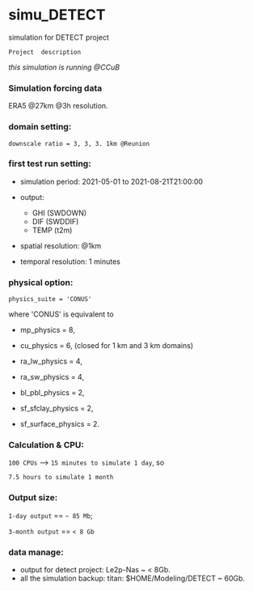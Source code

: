 # simu_DETECT
simulation for DETECT project

`Project  description`


*this simulation is running @CCuB*


### Simulation forcing data

ERA5 @27km @3h resolution.


### domain setting:

`downscale ratio = 3, 3, 3. 1km @Reunion`

### first test run setting:

- simulation period: 2021-05-01 to 2021-08-21T21:00:00

- output: 
  - GHI (SWDOWN)
  - DIF (SWDDIF)
  - TEMP (t2m)
- spatial resolution: @1km
- temporal resolution: 1 minutes

### physical option:

`physics_suite = 'CONUS'`

where 'CONUS' is equivalent to

 - mp_physics         = 8,

 - cu_physics         = 6, (closed for 1 km and 3 km domains)

 - ra_lw_physics      = 4,

 - ra_sw_physics      = 4,

 - bl_pbl_physics     = 2,

 - sf_sfclay_physics  = 2,

 - sf_surface_physics = 2.


### Calculation & CPU:
 `100 CPUs` --> `15 minutes to simulate 1 day`, so

 `7.5 hours to simulate 1 month`


### Output size:
`1-day output` == `~ 85 Mb`;

`3-month output` == `< 8 Gb`

### data manage:

- output for detect project: 
Le2p-Nas ~ < 8Gb.
- all the simulation backup: 
titan: $HOME/Modeling/DETECT ~ 60Gb.



